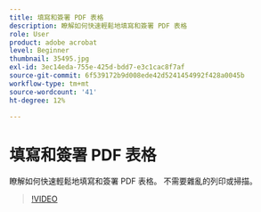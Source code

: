 ```yaml
---
title: 填寫和簽署 PDF 表格
description: 瞭解如何快速輕鬆地填寫和簽署 PDF 表格
role: User
product: adobe acrobat
level: Beginner
thumbnail: 35495.jpg
exl-id: 3ec14eda-755e-425d-bdd7-e3c1cac8f7af
source-git-commit: 6f539172b9d008ede42d5241454992f428a0045b
workflow-type: tm+mt
source-wordcount: '41'
ht-degree: 12%

---
```


# 填寫和簽署 PDF 表格

瞭解如何快速輕鬆地填寫和簽署 PDF 表格。 不需要雜亂的列印或掃描。

>[!VIDEO](https://video.tv.adobe.com/v/35495?hidetitle=true)
